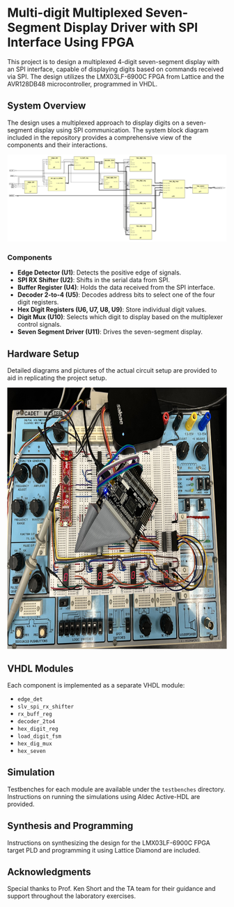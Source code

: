 # Multi-digit Multiplexed Seven-Segment Display Driver with SPI Interface Using FPGA

This project is to design a multiplexed 4-digit seven-segment display with an SPI interface, capable of displaying digits based on commands received via SPI. The design utilizes the LMX03LF-6900C FPGA from Lattice and the AVR128DB48 microcontroller, programmed in VHDL.

## System Overview

The design uses a multiplexed approach to display digits on a seven-segment display using SPI communication. The system block diagram included in the repository provides a comprehensive view of the components and their interactions.

<p align="center">
  <img src="pics/diagram.jpeg">
</p>

### Components

- **Edge Detector (U1)**: Detects the positive edge of signals.
- **SPI RX Shifter (U2)**: Shifts in the serial data from SPI.
- **Buffer Register (U4)**: Holds the data received from the SPI interface.
- **Decoder 2-to-4 (U5)**: Decodes address bits to select one of the four digit registers.
- **Hex Digit Registers (U6, U7, U8, U9)**: Store individual digit values.
- **Digit Mux (U10)**: Selects which digit to display based on the multiplexer control signals.
- **Seven Segment Driver (U11)**: Drives the seven-segment display.

## Hardware Setup

Detailed diagrams and pictures of the actual circuit setup are provided to aid in replicating the project setup.

<p align="center">
  <img src="pics/IMG_7140.jpeg" width="800px" height="600px">
</p>

## VHDL Modules

Each component is implemented as a separate VHDL module:

- `edge_det`
- `slv_spi_rx_shifter`
- `rx_buff_reg`
- `decoder_2to4`
- `hex_digit_reg`
- `load_digit_fsm`
- `hex_dig_mux`
- `hex_seven`

## Simulation

Testbenches for each module are available under the `testbenches` directory. Instructions on running the simulations using Aldec Active-HDL are provided.

## Synthesis and Programming

Instructions on synthesizing the design for the LMX03LF-6900C FPGA target PLD and programming it using Lattice Diamond are included.

## Acknowledgments

Special thanks to Prof. Ken Short and the TA team for their guidance and support throughout the laboratory exercises.
